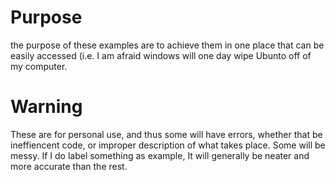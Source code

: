 # Purpose 
the purpose of these examples are to achieve them in one place that can be easily accessed (i.e. I am afraid windows will one day wipe Ubunto off of my computer.

# Warning 
These are for personal use, and thus some will have errors, whether that be ineffiencent code, or improper description of what takes place. Some will be messy. If I do label something as example, It will generally be neater and more accurate than the rest.
